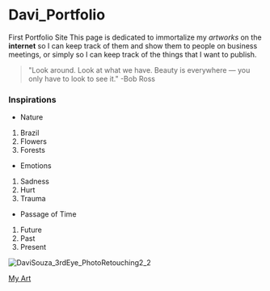 # Davi_Portfolio
First Portfolio Site
This page is dedicated to immortalize my *artworks* on the **internet** so I can keep track of them and show them to people on business meetings, or simply so I can keep track of the things that I want to publish. 
>"Look around. Look at what we have. Beauty is everywhere — you only have to look to see it." -Bob Ross

### Inspirations

- Nature
1. Brazil
2. Flowers
3. Forests

- Emotions
1. Sadness
2. Hurt
3. Trauma

- Passage of Time
1. Future
2. Past
3. Present

![DaviSouza_3rdEye_PhotoRetouching2_2](https://user-images.githubusercontent.com/79935703/109863130-4487f500-7c2f-11eb-8381-dd45151e236f.jpg)


[My Art](https://souzadavi1402.wixsite.com/website)
